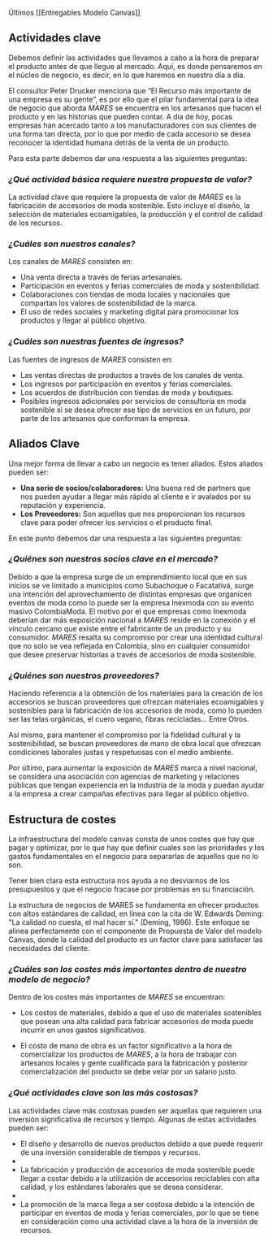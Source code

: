 Últimos [[Entregables Modelo Canvas]]

## Actividades clave
Debemos definir las actividades que llevamos a cabo a la hora de preparar el producto antes de que llegue al mercado. Aquí, es donde pensaremos en el núcleo de negocio, es decir, en lo que haremos en nuestro día a día.


El consultor Peter Drucker menciona que “El Recurso más importante de una empresa es su gente”, es por ello que el pilar fundamental para la idea de negocio que aborda _MARES_ se encuentra en los artesanos que hacen el producto y en las historias que pueden contar. A dia de hoy, pocas empresas han acercado tanto a los manufacturadores con sus clientes de una forma tan directa, por lo que por medio de cada accesorio se desea reconocer la identidad humana detrás de la venta de un producto.

Para esta parte debemos dar una respuesta a las siguientes preguntas:
### *¿Qué actividad básica requiere nuestra propuesta de valor?*

La actividad clave que requiere la propuesta de valor de *MARES* es la fabricación de accesorios de moda sostenible. Esto incluye el diseño, la selección de materiales ecoamigables, la producción y el control de calidad de los recursos.
### *¿Cuáles son nuestros canales?*

Los canales de *MARES* consisten en:
- Una venta directa a través de ferias artesanales.
- Participación en eventos y ferias comerciales de moda y sostenibilidad.
- Colaboraciones con tiendas de moda locales y nacionales que compartan los valores de sostenibilidad de la marca.
- El uso de redes sociales y marketing digital para promocionar los productos y llegar al público objetivo.
### *¿Cuáles son nuestras fuentes de ingresos?*

Las fuentes de ingresos de *MARES* consisten en:

- Las ventas directas de productos a través de los canales de venta.
- Los ingresos por participación en eventos y ferias comerciales.
- Los acuerdos de distribución con tiendas de moda y boutiques.
- Posibles ingresos adicionales por servicios de consultoría en moda sostenible si se desea ofrecer ese tipo de servicios en un futuro, por parte de los artesanos que conforman la empresa.

## Aliados Clave

Una mejor forma de llevar a cabo un negocio es tener aliados. Estos aliados pueden ser:
- **Una serie de socios/colaboradores:** Una buena red de partners que nos pueden ayudar a llegar más rápido al cliente e ir avalados por su reputación y experiencia.
- **Los Proveedores:** Son aquellos que nos proporcionan los recursos clave para poder ofrecer los servicios o el producto final.

En este punto debemos dar una respuesta a las siguientes preguntas:
### *¿Quiénes son nuestros socios clave en el mercado?*
Debido a que la empresa surge de un emprendimiento local que en sus inicios se ve limitado a municipios como Subachoque o Facatativá, surge una intención del aprovechamiento de distintas empresas que organicen eventos de moda como lo puede ser la empresa Inexmoda con su evento masivo ColombiaModa. El motivo por el que empresas como Inexmoda deberían dar más exposición nacional a *MARES* reside en la conexión y el vínculo cercano que existe entre el fabricante de un producto y su consumidor. *MARES* resalta su compromiso por crear una identidad cultural que no solo se vea reflejada en Colombia, sino en cualquier consumidor que desee preservar historias a través de accesorios de moda sostenible.
### *¿Quiénes son nuestros proveedores?*
Haciendo referencia a la obtención de los materiales para la creación de los accesorios se buscan proveedores que ofrezcan materiales ecoamigables y sostenibles para la fabricación de los accesorios de moda, como lo pueden ser las telas orgánicas, el cuero vegano, fibras recicladas... Entre Otros.

Así mismo, para mantener el compromiso por la fidelidad cultural y la sostenibilidad, se buscan proveedores de mano de obra local que ofrezcan condiciones laborales justas y respetuosas con el medio ambiente.

Por último, para aumentar la exposición de *MARES* marca a nivel nacional, se considera una asociación con agencias de marketing y relaciones públicas que tengan experiencia en la industria de la moda y puedan ayudar a la empresa a crear campañas efectivas para llegar al público objetivo.


## Estructura de costes
La infraestructura del modelo canvas consta de unos costes que hay que pagar y optimizar, por lo que hay que definir cuales son las prioridades y los gastos fundamentales en el negocio para separarlas de aquellos que no lo son.

Tener bien clara esta estructura nos ayuda a no desviarnos de los presupuestos y que el negocio fracase por problemas en su financiación.

La estructura de negocios de MARES se fundamenta en ofrecer productos con altos estándares de calidad, en línea con la cita de W. Edwards Deming: "La calidad no cuesta, el mal hacer sí." (Deming, 1986). Este enfoque se alinea perfectamente con el componente de Propuesta de Valor del modelo Canvas, donde la calidad del producto es un factor clave para satisfacer las necesidades del cliente.
### *¿Cuáles son los costes más importantes dentro de nuestro modelo de negocio?*

Dentro de los costes más importantes de *MARES* se encuentran:

- Los costos de materiales, debido a que el uso de materiales sostenibles que posean una alta calidad para fabricar accesorios de moda puede incurrir en unos gastos significativos.

- El costo de mano de obra es un factor significativo a la hora de comercializar los productos de *MARES*, a la hora de trabajar con artesanos locales y gente cualificada para la fabricación y posterior comercialización del producto se debe velar por un salario justo.

### *¿Qué actividades clave son las más costosas?*

Las actividades clave más costosas pueden ser aquellas que requieren una inversión significativa de recursos y tiempo. Algunas de estas actividades pueden ser:

- El diseño y desarrollo de nuevos productos debido a que puede requerir de una inversión considerable de tiempos y recursos.
- 
- La fabricación y producción de accesorios de moda sostenible puede llegar a costar debido a la utilización de accesorios reciclables con alta calidad, y los estándares laborales que se desea considerar.
- 
- La promoción de la marca llega a ser costosa debido a la intención de participar en eventos de moda y ferias comerciales, por lo que se tiene en consideración como una actividad clave a la hora de la inversión de recursos.